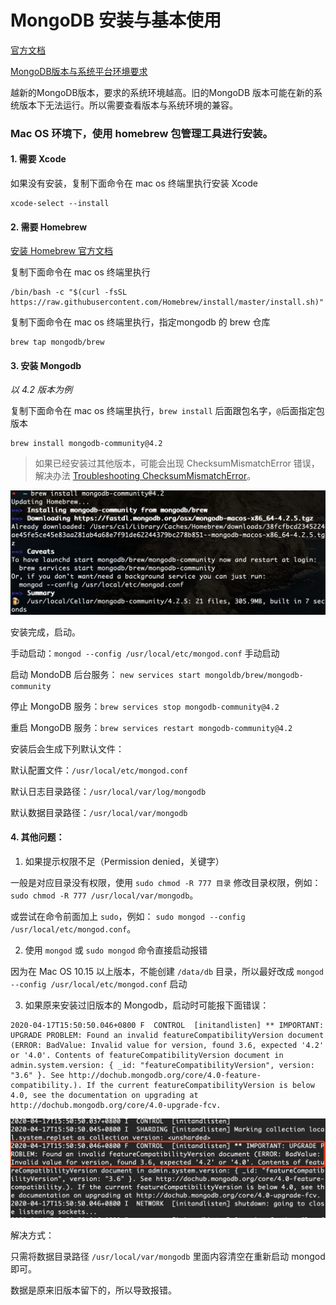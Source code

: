 

# MongoDB 安装与基本使用

[官方文档](https://docs.mongodb.com/manual/administration/install-community/)



[MongoDB版本与系统平台环境要求](https://docs.mongodb.com/manual/administration/production-notes/#prod-notes-supported-platforms)

越新的MongoDB版本，要求的系统环境越高。旧的MongoDB 版本可能在新的系统版本下无法运行。所以需要查看版本与系统环境的兼容。



### Mac OS 环境下，使用 homebrew 包管理工具进行安装。

#### 1. 需要 Xcode

如果没有安装，复制下面命令在 mac os 终端里执行安装 Xcode

```shell
xcode-select --install
```



#### 2. 需要 Homebrew

[安装 Homebrew 官方文档](https://brew.sh/#install)

复制下面命令在 mac os 终端里执行

```shell
/bin/bash -c "$(curl -fsSL https://raw.githubusercontent.com/Homebrew/install/master/install.sh)"
```



复制下面命令在 mac os 终端里执行，指定mongodb 的 brew 仓库

```shell
brew tap mongodb/brew
```



#### 3. 安装 Mongodb

*以 4.2 版本为例*

复制下面命令在 mac os 终端里执行，`brew install` 后面跟包名字，`@`后面指定包版本

```
brew install mongodb-community@4.2
```



> 如果已经安装过其他版本，可能会出现 ChecksumMismatchError 错误，解决办法 [Troubleshooting ChecksumMismatchError](https://docs.mongodb.com/manual/tutorial/install-mongodb-on-os-x/#troubleshooting-checksumerror)。



![image-20200417154356619](./images/brew-install-mongodb-community@4.2.png)



安装完成，启动。

手动启动：`mongod --config /usr/local/etc/mongod.conf` 手动启动

启动 MondoDB 后台服务： `new services start mongoldb/brew/mongodb-community` 

停止 MongoDB 服务：`brew services stop mongodb-community@4.2` 

重启 MongoDB 服务：`brew services restart mongodb-community@4.2`



安装后会生成下列默认文件：

默认配置文件：`/usr/local/etc/mongod.conf`

默认日志目录路径：`/usr/local/var/log/mongodb`

默认数据目录路径：`/usr/local/var/mongodb`



#### 4. 其他问题：

1. 如果提示权限不足（Permission denied，关键字）

一般是对应目录没有权限，使用 `sudo chmod -R 777 目录` 修改目录权限，例如：`sudo chmod -R 777 /usr/local/var/mongodb`。

或尝试在命令前面加上 `sudo`，例如： `sudo mongod --config /usr/local/etc/mongod.conf`。



2. 使用 `mongod` 或 `sudo mongod` 命令直接启动报错

因为在 Mac OS 10.15 以上版本，不能创建 `/data/db` 目录，所以最好改成 `mongod --config /usr/local/etc/mongod.conf` 启动



3. 如果原来安装过旧版本的 Mongodb，启动时可能报下面错误：

```
2020-04-17T15:50:50.046+0800 F  CONTROL  [initandlisten] ** IMPORTANT: UPGRADE PROBLEM: Found an invalid featureCompatibilityVersion document (ERROR: BadValue: Invalid value for version, found 3.6, expected '4.2' or '4.0'. Contents of featureCompatibilityVersion document in admin.system.version: { _id: "featureCompatibilityVersion", version: "3.6" }. See http://dochub.mongodb.org/core/4.0-feature-compatibility.). If the current featureCompatibilityVersion is below 4.0, see the documentation on upgrading at http://dochub.mongodb.org/core/4.0-upgrade-fcv.

```

![image-20200417170520265](./images/error-fearuteCompatibilityVersion.png)



解决方式：

只需将数据目录路径 `/usr/local/var/mongodb` 里面内容清空在重新启动 mongod 即可。

数据是原来旧版本留下的，所以导致报错。



